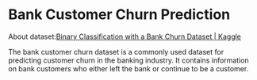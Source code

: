 # Bank Customer Churn Prediction
About dataset:[Binary Classification with a Bank Churn Dataset | Kaggle](https://www.kaggle.com/competitions/playground-series-s4e1/data)

The bank customer churn dataset is a commonly used dataset for predicting customer churn in the banking industry. It contains information on bank customers who either left the bank or continue to be a customer.

